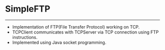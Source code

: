 # SimpleFTP

***
- Implementation of FTP(File Transfer Protocol) working on TCP.
- TCPClient communicates with TCPServer via TCP connection using FTP instructions.
- Implemented using Java socket programming.
